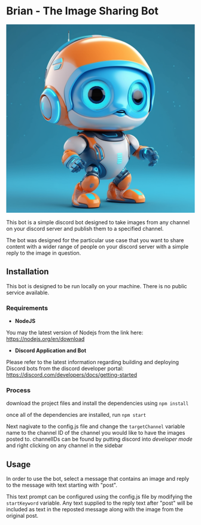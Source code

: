 # Brian - The Image Sharing Bot

![avatar](resources/avatar.png)

This bot is a simple discord bot designed to take images from any channel on your discord server and publish them to a specified channel.

The bot was designed for the particular use case that you want to share content with a wider range of people on your discord server with a simple reply to the image in question.

## Installation

This bot is designed to be run locally on your machine. There is no public service available.

### Requirements

- **NodeJS**

You may the latest version of Nodejs from the link here: https://nodejs.org/en/download

- **Discord Application and Bot**

Please refer to the latest information regarding building and deploying Discord bots from the discord developer portal:
https://discord.com/developers/docs/getting-started

### Process

download the project files and install the dependencies using `npm install`

once all of the dependencies are installed, run `npm start`

Next nagivate to the config.js file and change the `targetChannel` variable name to the channel ID of the channel you would like to have the images posted to. channelIDs can be found by putting discord into *developer mode* and right clicking on any channel in the sidebar

## Usage

In order to use the bot, select a message that contains an image and reply to the message with text starting with "post".

This text prompt can be configured using the config.js file by modifying the `startKeyword` variable. Any text supplied to the reply text after "post" will be included as text in the reposted message along with the image from the original post.

